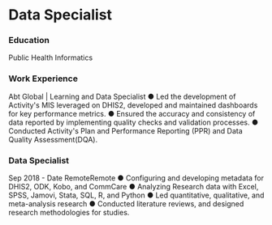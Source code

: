 # Data Specialist

### Education
Public Health Informatics

### Work Experience
Abt Global | Learning and Data Specialist
● Led the development of Activity's MIS leveraged on DHIS2, developed and maintained dashboards for key performance metrics.
● Ensured the accuracy and consistency of data reported by implementing quality checks and validation processes.
● Conducted Activity's Plan and Performance Reporting (PPR) and Data Quality Assessment(DQA).

### Data Specialist 
Sep 2018 - Date
RemoteRemote
● Configuring and developing metadata for DHIS2, ODK, Kobo, and CommCare 
● Analyzing Research data with Excel, SPSS, Jamovi, Stata, SQL, R, and Python
● Led quantitative, qualitative, and meta-analysis research
● Conducted literature reviews, and designed research methodologies for studies.
